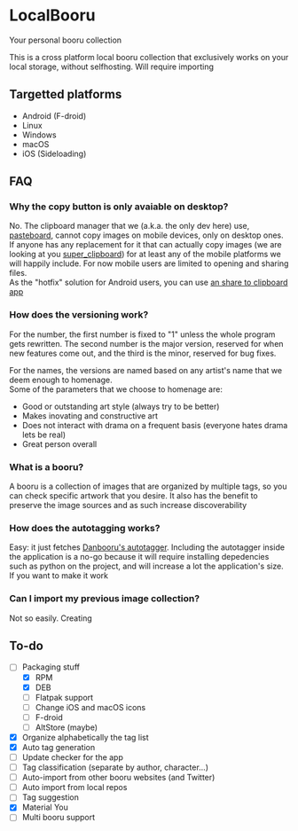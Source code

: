 # LocalBooru
Your personal booru collection

This is a cross platform local booru collection that exclusively works on your local storage, without selfhosting. Will require importing

## Targetted platforms
- Android (F-droid)
- Linux
- Windows
- macOS
- iOS (Sideloading)

## FAQ
### Why the copy button is only avaiable on desktop?
No. The clipboard manager that we (a.k.a. the only dev here) use, [pasteboard](https://pub.dev/packages/pasteboard), cannot copy images on mobile devices, only on desktop ones. If anyone has any replacement for it that can actually copy images (we are looking at you [super_clipboard](https://pub.dev/packages/super_clipboard)) for at least any of the mobile platforms we will happily include. For now mobile users are limited to opening and sharing files.  
As the "hotfix" solution for Android users, you can use [an share to clipboard app](https://f-droid.org/en/packages/com.kpstv.xclipper/)

### How does the versioning work?
For the number, the first number is fixed to "1" unless the whole program gets rewritten. The second number is the major version, reserved for when new features come out, and the third is the minor, reserved for bug fixes.

For the names, the versions are named based on any artist's name that we deem enough to homenage.  
Some of the parameters that we choose to homenage are:
- Good or outstanding art style (always try to be better)
- Makes inovating and constructive art
- Does not interact with drama on a frequent basis (everyone hates drama lets be real)
- Great person overall

### What is a booru?
A booru is a collection of images that are organized by multiple tags, so you can check specific artwork that you desire. It also has the benefit to preserve the image sources and as such increase discoverability

### How does the autotagging works?
Easy: it just fetches [Danbooru's autotagger](https://autotagger.donmai.us/). Including the autotagger inside the application is a no-go because it will require installing depedencies such as python on the project, and will increase a lot the application's size. If you want to make it work

### Can I import my previous image collection?
Not so easily. Creating

## To-do
- [ ] Packaging stuff
    - [x] RPM
    - [x] DEB
    - [ ] Flatpak support
    - [ ] Change iOS and macOS icons
    - [ ] F-droid
    - [ ] AltStore (maybe)
- [x] Organize alphabetically the tag list
- [x] Auto tag generation
- [ ] Update checker for the app
- [ ] Tag classification (separate by author, character...)
- [ ] Auto-import from other booru websites (and Twitter)
- [ ] Auto import from local repos
- [ ] Tag suggestion
- [x] Material You
- [ ] Multi booru support